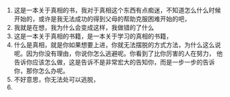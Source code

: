 1. 这是一本关于真相的书，我对于真相这个东西有点痴迷，不知道怎么什么时候开始的，或许是我无法成功的得到父母的帮助克服困难开始的吧，
2. 我就是在想，我为什么会变成这样，我做错的了什么
3. 这是一本关于真相的书籍，是一本关于学习的真相的书籍，
4. 什么是真相，就是你如果想要上进，你就无法摆脱的方式方法，为什么这么说呢。因为你没有理由，你说你怎么逃避呢。你看到了比你厉害的人在努力， 他告诉你应该怎么做，这是告诉不是非常宏大的告知你，而是一步一步的告诉你，那你怎么办呢。
5. 不好意思，你无法处可以逃脱， 
6. 